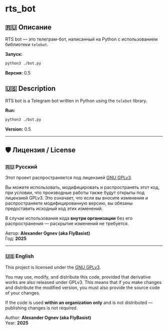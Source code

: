 # rts_bot

## 🇷🇺 Описание

RTS bot — это телеграм-бот, написанный на Python с использованием библиотеки `telebot`.

**Запуск:**
```bash
python3 ./bot.py
```

**Версия:** 0.5

## 🇺🇸 Description

RTS bot is a Telegram bot written in Python using the `telebot` library.

**Run:**
```bash
python3 ./bot.py
```

**Version:** 0.5

---

## 🛡️ Лицензия / License

### 🇷🇺 Русский

Этот проект распространяется под лицензией [GNU GPLv3](https://www.gnu.org/licenses/gpl-3.0.html).

Вы можете использовать, модифицировать и распространять этот код, при условии, что производные работы также будут открыты под лицензией GPLv3. Это означает, что если вы вносите изменения и распространяете модифицированную версию, вы обязаны предоставить исходный код этих изменений.

В случае использования кода **внутри организации** без его распространения — раскрытие изменений не требуется.

Автор: **Alexander Ognev (aka FlyBasist)**  
Год: **2025**

---

### 🇺🇸 English

This project is licensed under the [GNU GPLv3](https://www.gnu.org/licenses/gpl-3.0.html).

You may use, modify, and distribute this code, provided that derivative works are also released under GPLv3. This means that if you make changes and distribute the modified version, you must also provide the source code of your changes.

If the code is used **within an organization only** and is not distributed — publishing changes is not required.

Author: **Alexander Ognev (aka FlyBasist)**  
Year: **2025**
